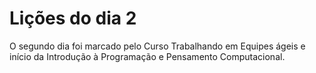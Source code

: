 # Lições do dia 2

O segundo dia foi marcado pelo Curso Trabalhando em Equipes ágeis e 
início da Introdução à Programação e Pensamento Computacional.
